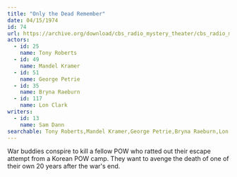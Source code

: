```yaml
---
title: "Only the Dead Remember"
date: 04/15/1974
id: 74
url: https://archive.org/download/cbs_radio_mystery_theater/cbs_radio_mystery_theater-0051-0100.zip/cbs_radio_mystery_theater-0051-0100%2Fcbsrmt_0074_only_the_dead_remember.mp3
actors:  
  - id: 25
    name: Tony Roberts  
  - id: 49
    name: Mandel Kramer  
  - id: 51
    name: George Petrie  
  - id: 35
    name: Bryna Raeburn  
  - id: 117
    name: Lon Clark
writers:  
  - id: 13
    name: Sam Dann
searchable: Tony Roberts,Mandel Kramer,George Petrie,Bryna Raeburn,Lon Clark Sam Dann
---
```

War buddies conspire to kill a fellow POW who ratted out their escape attempt from a Korean POW camp. They want to avenge the death of one of their own 20 years after the war's end.